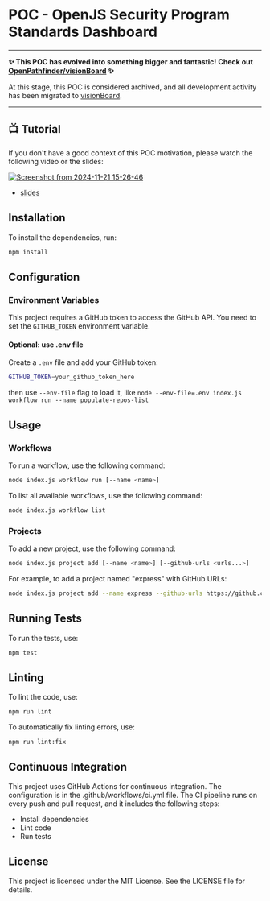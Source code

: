 # POC - OpenJS Security Program Standards Dashboard

---

**✨ This POC has evolved into something bigger and fantastic! Check out [OpenPathfinder/visionBoard](https://github.com/OpenPathfinder/visionBoard) ✨**

At this stage, this POC is considered archived, and all development activity has been migrated to [visionBoard](https://github.com/OpenPathfinder/visionBoard).

---


## 📺 Tutorial

If you don't have a good context of this POC motivation, please watch the following video or the slides:

[![Screenshot from 2024-11-21 15-26-46](https://github.com/user-attachments/assets/e34187bb-c69a-4c2f-b061-ccbf0f7291db)
](https://youtu.be/B1kd8k5SvBI)

- [slides](https://slides.ulisesgascon.com/openjs-security-program-standards/)


## Installation

To install the dependencies, run:

```sh
npm install
```

## Configuration

### Environment Variables

This project requires a GitHub token to access the GitHub API. You need to set the `GITHUB_TOKEN` environment variable. 

#### Optional: use .env file

Create a `.env` file and add your GitHub token:

```sh
GITHUB_TOKEN=your_github_token_here
```

then use `--env-file` flag to load it, like `node --env-file=.env index.js workflow run --name populate-repos-list`

## Usage

### Workflows

To run a workflow, use the following command:

```bash
node index.js workflow run [--name <name>]
```

To list all available workflows, use the following command:

```bash
node index.js workflow list
```


### Projects

To add a new project, use the following command:

```bash
node index.js project add [--name <name>] [--github-urls <urls...>]
```

For example, to add a project named "express" with GitHub URLs:

```bash
node index.js project add --name express --github-urls https://github.com/expressjs https://github.com/pillarjs https://github.com/jshttp
```

## Running Tests

To run the tests, use:

```bash
npm test
```

## Linting

To lint the code, use:

```bash
npm run lint
```

To automatically fix linting errors, use:

```bash
npm run lint:fix
```

## Continuous Integration

This project uses GitHub Actions for continuous integration. The configuration is in the .github/workflows/ci.yml file. The CI pipeline runs on every push and pull request, and it includes the following steps:


- Install dependencies
- Lint code
- Run tests

## License

This project is licensed under the MIT License. See the LICENSE file for details.

